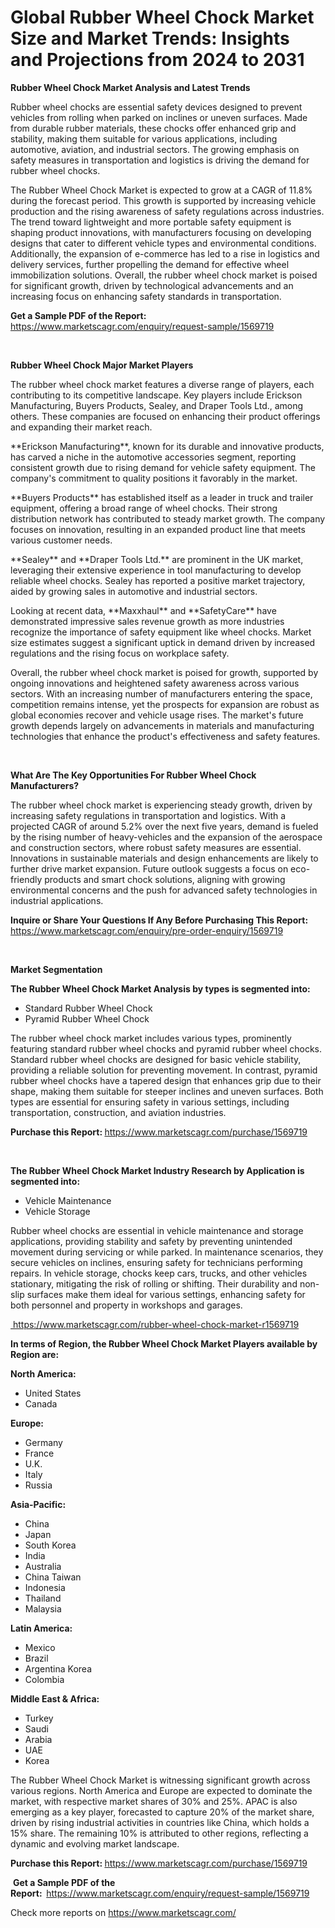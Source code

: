 <p><h1>Global Rubber Wheel Chock Market Size and Market Trends: Insights and Projections from 2024 to 2031</h1></p><p><strong>Rubber Wheel Chock Market Analysis and Latest Trends</strong></p>
<p><p>Rubber wheel chocks are essential safety devices designed to prevent vehicles from rolling when parked on inclines or uneven surfaces. Made from durable rubber materials, these chocks offer enhanced grip and stability, making them suitable for various applications, including automotive, aviation, and industrial sectors. The growing emphasis on safety measures in transportation and logistics is driving the demand for rubber wheel chocks.</p><p>The Rubber Wheel Chock Market is expected to grow at a CAGR of 11.8% during the forecast period. This growth is supported by increasing vehicle production and the rising awareness of safety regulations across industries. The trend toward lightweight and more portable safety equipment is shaping product innovations, with manufacturers focusing on developing designs that cater to different vehicle types and environmental conditions. Additionally, the expansion of e-commerce has led to a rise in logistics and delivery services, further propelling the demand for effective wheel immobilization solutions. Overall, the rubber wheel chock market is poised for significant growth, driven by technological advancements and an increasing focus on enhancing safety standards in transportation.</p></p>
<p><strong>Get a Sample PDF of the Report:&nbsp;</strong> <a href="https://www.marketscagr.com/enquiry/request-sample/1569719?utm_campaign=1868&utm_medium=2&utm_source=Github&utm_content=ia&utm_term=29122024&utm_id=rubber-wheel-chock">https://www.marketscagr.com/enquiry/request-sample/1569719</a></p>
<p>&nbsp;</p>
<p><strong>Rubber Wheel Chock Major Market Players</strong></p>
<p><p>The rubber wheel chock market features a diverse range of players, each contributing to its competitive landscape. Key players include Erickson Manufacturing, Buyers Products, Sealey, and Draper Tools Ltd., among others. These companies are focused on enhancing their product offerings and expanding their market reach.</p><p>**Erickson Manufacturing**, known for its durable and innovative products, has carved a niche in the automotive accessories segment, reporting consistent growth due to rising demand for vehicle safety equipment. The company's commitment to quality positions it favorably in the market.</p><p>**Buyers Products** has established itself as a leader in truck and trailer equipment, offering a broad range of wheel chocks. Their strong distribution network has contributed to steady market growth. The company focuses on innovation, resulting in an expanded product line that meets various customer needs.</p><p>**Sealey** and **Draper Tools Ltd.** are prominent in the UK market, leveraging their extensive experience in tool manufacturing to develop reliable wheel chocks. Sealey has reported a positive market trajectory, aided by growing sales in automotive and industrial sectors.</p><p>Looking at recent data, **Maxxhaul** and **SafetyCare** have demonstrated impressive sales revenue growth as more industries recognize the importance of safety equipment like wheel chocks. Market size estimates suggest a significant uptick in demand driven by increased regulations and the rising focus on workplace safety.</p><p>Overall, the rubber wheel chock market is poised for growth, supported by ongoing innovations and heightened safety awareness across various sectors. With an increasing number of manufacturers entering the space, competition remains intense, yet the prospects for expansion are robust as global economies recover and vehicle usage rises. The market's future growth depends largely on advancements in materials and manufacturing technologies that enhance the product's effectiveness and safety features.</p></p>
<p>&nbsp;</p>
<p><strong>What Are The Key Opportunities For Rubber Wheel Chock Manufacturers?</strong></p>
<p><p>The rubber wheel chock market is experiencing steady growth, driven by increasing safety regulations in transportation and logistics. With a projected CAGR of around 5.2% over the next five years, demand is fueled by the rising number of heavy-vehicles and the expansion of the aerospace and construction sectors, where robust safety measures are essential. Innovations in sustainable materials and design enhancements are likely to further drive market expansion. Future outlook suggests a focus on eco-friendly products and smart chock solutions, aligning with growing environmental concerns and the push for advanced safety technologies in industrial applications.</p></p>
<p><strong>Inquire or Share Your Questions If Any Before Purchasing This Report:</strong> <a href="https://www.marketscagr.com/enquiry/pre-order-enquiry/1569719?utm_campaign=1868&utm_medium=2&utm_source=Github&utm_content=ia&utm_term=29122024&utm_id=rubber-wheel-chock">https://www.marketscagr.com/enquiry/pre-order-enquiry/1569719</a></p>
<p>&nbsp;</p>
<p><strong>Market Segmentation</strong></p>
<p><strong>The Rubber Wheel Chock Market Analysis by types is segmented into:</strong></p>
<p><ul><li>Standard Rubber Wheel Chock</li><li>Pyramid Rubber Wheel Chock</li></ul></p>
<p><p>The rubber wheel chock market includes various types, prominently featuring standard rubber wheel chocks and pyramid rubber wheel chocks. Standard rubber wheel chocks are designed for basic vehicle stability, providing a reliable solution for preventing movement. In contrast, pyramid rubber wheel chocks have a tapered design that enhances grip due to their shape, making them suitable for steeper inclines and uneven surfaces. Both types are essential for ensuring safety in various settings, including transportation, construction, and aviation industries.</p></p>
<p><strong>Purchase this Report:&nbsp;</strong><a href="https://www.marketscagr.com/purchase/1569719?utm_campaign=1868&utm_medium=2&utm_source=Github&utm_content=ia&utm_term=29122024&utm_id=rubber-wheel-chock">https://www.marketscagr.com/purchase/1569719</a></p>
<p>&nbsp;</p>
<p><strong>The Rubber Wheel Chock Market Industry Research by Application is segmented into:</strong></p>
<p><ul><li>Vehicle Maintenance</li><li>Vehicle Storage</li></ul></p>
<p><p>Rubber wheel chocks are essential in vehicle maintenance and storage applications, providing stability and safety by preventing unintended movement during servicing or while parked. In maintenance scenarios, they secure vehicles on inclines, ensuring safety for technicians performing repairs. In vehicle storage, chocks keep cars, trucks, and other vehicles stationary, mitigating the risk of rolling or shifting. Their durability and non-slip surfaces make them ideal for various settings, enhancing safety for both personnel and property in workshops and garages.</p></p>
<p><a href="https://www.marketscagr.com/rubber-wheel-chock-market-r1569719?utm_campaign=1868&utm_medium=2&utm_source=Github&utm_content=ia&utm_term=29122024&utm_id=rubber-wheel-chock">&nbsp;https://www.marketscagr.com/rubber-wheel-chock-market-r1569719</a></p>
<p><strong>In terms of Region, the Rubber Wheel Chock Market Players available by Region are:</strong></p>
<p>
    <p> <strong> North America: </strong>
        <ul>
            <li>United States</li>
            <li>Canada</li>
        </ul>
        </p> 
    <p> <strong> Europe: </strong>
        <ul>
            <li>Germany</li>
            <li>France</li>
            <li>U.K.</li>
            <li>Italy</li>
            <li>Russia</li>
        </ul>
        </p> 
    <p> <strong> Asia-Pacific: </strong>
        <ul>
            <li>China</li>
            <li>Japan</li>
            <li>South Korea</li>
            <li>India</li>
            <li>Australia</li>
            <li>China Taiwan</li>
            <li>Indonesia</li>
            <li>Thailand</li>
            <li>Malaysia</li>
        </ul>
        </p> 
    <p> <strong> Latin America: </strong>
        <ul>
            <li>Mexico</li>
            <li>Brazil</li>
            <li>Argentina Korea</li>
            <li>Colombia</li>
        </ul>
        </p> 
    <p> <strong> Middle East & Africa: </strong>
        <ul>
            <li>Turkey</li>
            <li>Saudi</li>
            <li>Arabia</li>
            <li>UAE</li>
            <li>Korea</li>
        </ul>
    </p>
    </p>
<p><p>The Rubber Wheel Chock Market is witnessing significant growth across various regions. North America and Europe are expected to dominate the market, with respective market shares of 30% and 25%. APAC is also emerging as a key player, forecasted to capture 20% of the market share, driven by rising industrial activities in countries like China, which holds a 15% share. The remaining 10% is attributed to other regions, reflecting a dynamic and evolving market landscape.</p></p>
<p><strong>Purchase this Report: </strong><a href="https://www.marketscagr.com/purchase/1569719?utm_campaign=1868&utm_medium=2&utm_source=Github&utm_content=ia&utm_term=29122024&utm_id=rubber-wheel-chock">https://www.marketscagr.com/purchase/1569719</a></p>
<p>&nbsp;<strong>Get a Sample PDF of the Report:&nbsp;&nbsp;</strong><a href="https://www.marketscagr.com/enquiry/request-sample/1569719?utm_campaign=1868&utm_medium=2&utm_source=Github&utm_content=ia&utm_term=29122024&utm_id=rubber-wheel-chock">https://www.marketscagr.com/enquiry/request-sample/1569719</a></p>
<p><strong></strong></p>
<p>Check more reports on <a href="https://www.marketscagr.com/?utm_campaign=1868&utm_medium=2&utm_source=Github&utm_content=ia&utm_term=29122024&utm_id=rubber-wheel-chock">https://www.marketscagr.com/</a></p>